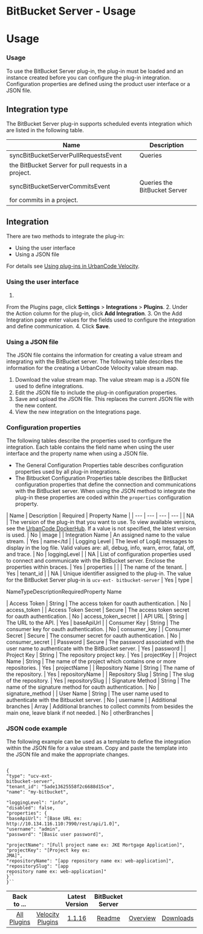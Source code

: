 
BitBucket Server - Usage
========================

# Usage


### Usage



To use the BitBucket Server plug-in, the plug-in must be loaded and an instance created before you can
configure the plug-in integration. Configuration properties are defined using the product user interface or a JSON file.


Integration type
----------------

The BitBucket Server plug-in supports scheduled events integration which are
listed in the following table.


| Name | Description |
| --- | --- |
| syncBitBucketServerPullRequestsEvent | Queries
the BitBucket Server for pull requests in a project. |
| syncBitBucketServerCommitsEvent | Queries the BitBucket Server
for commits in a project. |

Integration
-----------

There are two methods to integrate the plug-in:

* Using the
user interface
* Using a JSON file

For details see [Using plug-ins in UrbanCode
Velocity](https://www.urbancode.com/?post_type=resource&p=1005929&preview=true).

### Using the user interface

1.
From the Plugins page, click **Settings** > **Integrations** > **Plugins**.
2. Under the Action column for the plug-in,
click **Add Integration**.
3. On the Add Integration page enter values for the fields used to configure the integration
and define communication.
4. Click **Save**.

### Using a JSON file

The JSON file contains the information for
creating a value stream and integrating with the BitBucket server. The following table describes the information for the
creating a UrbanCode Velocity value stream map.

1. Download the value stream map. The value stream map is a JSON file
used to define integrations.
2. Edit the JSON file to include the plug-in configuration properties.
3. Save and upload
the JSON file. This replaces the current JSON file with the new content.
4. View the new integration on the Integrations
page.

### Configuration properties

The following tables describe the properties used to configure the integration.
Each table contains the field name when using the user interface and the property name when using a JSON file.

* The
General Configuration Properties table describes configuration properties used by all plug-in integrations.
* The
Bitbucket Configuration Properties table describes the BitBucket configuration properties that define the connection and
communications with the BitBucket server. When using the JSON method to integrate the plug-in these properties are
coded within the `properties` configuration property.


| Name | Description | Required | Property Name |
| --- | ---
| --- | --- |
| NA | The version of the plug-in that you want to use. To view available versions, see the [UrbanCode
DockerHub](https://hub.docker.com/r/urbancode/ucv-ext-bitbucket-server/tags). If a value is not specified, the latest
version is used. | No | image |
| Integration Name | An assigned name to the value stream. | Yes | name</td |
| Logging
Level | The level of Log4j messages to display in the log file. Valid values are: all, debug, info, warn, error, fatal,
off, and trace. | No | loggingLevel |
| NA | List of configuration properties used to connect and communicate with the
BitBucket server. Enclose the properties within braces. | Yes | properties |
|  | The name of the tenant. | Yes |
tenant\_id |
| NA | Unique identifier assigned to the plug-in. The value for the BitBucket Server plug-in is `ucv-ext-
bitbucket-server` | Yes | type |

NameTypeDescriptionRequiredProperty Name


| Access Token | String | The access
token for oauth authentication. | No | access\_token |
| Access Token Secret | Secure | The access token secret for
oauth authentication. | No | access\_token\_secret |
| API URL | String | The URL to the API. | Yes | baseApiUrl |
|
Consumer Key | String | The consumer key for oauth authentication. | No | consumer\_key |
| Consumer Secret | Secure |
The consumer secret for oauth authentication. | No | consumer\_secret |
| Password | Secure | The password associated
with the user name to authenticate with the BitBucket server. | Yes | password |
| Project Key | String | The repository
project key. | Yes | projectKey |
| Project Name | String | The name of the project which contains one or more
repositories. | Yes | projectName |
| Repository Name | String | The name of the repository. | Yes | repositoryName |
|
Repository Slug | String | The slug of the repository. | Yes | repositorySlug |
| Signature Method | String | The name
of the signature method for oauth authentication. | No | signature\_method |
| User Name | String | The user name used
to authenticate with the Bitbucket server. | No | username |
| Additional branches | Array | Additional branches to
collect commits from besides the main one, leave blank if not needed. | No | otherBranches |

### JSON code example


The following example can be used as a template to define the integration within the JSON file for a value stream. Copy
and paste the template into the JSON file and make the appropriate changes.


```

{
"type": "ucv-ext-
bitbucket-server",
"tenant_id": "5ade13625558f2c6688d15ce",
"name": "my-bitbucket",

"loggingLevel": "info",
"disabled": false,
"properties": {
"baseApiUrl": "[Base URL ex:
http://10.134.116.110:7990/rest/api/1.0]",
"username": "admin",
"password": "[Basic user password]",

"projectName": "[Full project name ex: JKE Mortgage Application]",
"projectKey": "[Project key ex:
JMA]",
"repositoryName": "[app repository name ex: web-application]",
"repositorySlug": "[app
repository name ex: web-application]"
}``
}``

```



|Back to ...||Latest Version|BitBucket Server |||
| :---: | :---: | :---: | :---: | :---: | :---: |
|[All Plugins](../../index.md)|[Velocity Plugins](../README.md)|[1.1.16](https://raw.githubusercontent.com/UrbanCode/IBM-UCV-PLUGINS/main/files/ucv-ext-bitbucket-server/ucv-ext-bitbucket-server-1.1.16.tar.zip)|[Readme](README.md)|[Overview](overview.md)|[Downloads](downloads.md)|
